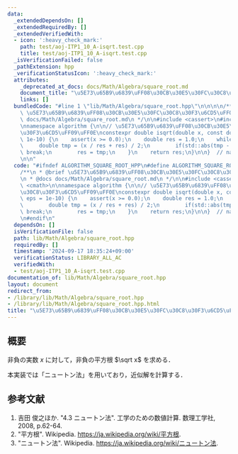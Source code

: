 ```yaml
---
data:
  _extendedDependsOn: []
  _extendedRequiredBy: []
  _extendedVerifiedWith:
  - icon: ':heavy_check_mark:'
    path: test/aoj-ITP1_10_A-isqrt.test.cpp
    title: test/aoj-ITP1_10_A-isqrt.test.cpp
  _isVerificationFailed: false
  _pathExtension: hpp
  _verificationStatusIcon: ':heavy_check_mark:'
  attributes:
    _deprecated_at_docs: docs/Math/Algebra/square_root.md
    document_title: "\u5E73\u65B9\u6839\uFF08\u30CB\u30E5\u30FC\u30C8\u30F3\u6CD5\uFF09"
    links: []
  bundledCode: "#line 1 \"lib/Math/Algebra/square_root.hpp\"\n\n\n\n/**\n * @brief\
    \ \u5E73\u65B9\u6839\uFF08\u30CB\u30E5\u30FC\u30C8\u30F3\u6CD5\uFF09\n * @docs\
    \ docs/Math/Algebra/square_root.md\n */\n\n#include <cassert>\n#include <cmath>\n\
    \nnamespace algorithm {\n\n// \u5E73\u65B9\u6839\uFF08\u30CB\u30E5\u30FC\u30C8\
    \u30F3\u6CD5\uFF09\uFF0E\nconstexpr double isqrt(double x, const double eps =\
    \ 1e-10) {\n    assert(x >= 0.0);\n    double res = 1.0;\n    while(1) {\n   \
    \     double tmp = (x / res + res) / 2;\n        if(std::abs(tmp - res) < eps)\
    \ break;\n        res = tmp;\n    }\n    return res;\n}\n\n}  // namespace algorithm\n\
    \n\n"
  code: "#ifndef ALGORITHM_SQUARE_ROOT_HPP\n#define ALGORITHM_SQUARE_ROOT_HPP 1\n\n\
    /**\n * @brief \u5E73\u65B9\u6839\uFF08\u30CB\u30E5\u30FC\u30C8\u30F3\u6CD5\uFF09\
    \n * @docs docs/Math/Algebra/square_root.md\n */\n\n#include <cassert>\n#include\
    \ <cmath>\n\nnamespace algorithm {\n\n// \u5E73\u65B9\u6839\uFF08\u30CB\u30E5\u30FC\
    \u30C8\u30F3\u6CD5\uFF09\uFF0E\nconstexpr double isqrt(double x, const double\
    \ eps = 1e-10) {\n    assert(x >= 0.0);\n    double res = 1.0;\n    while(1) {\n\
    \        double tmp = (x / res + res) / 2;\n        if(std::abs(tmp - res) < eps)\
    \ break;\n        res = tmp;\n    }\n    return res;\n}\n\n}  // namespace algorithm\n\
    \n#endif\n"
  dependsOn: []
  isVerificationFile: false
  path: lib/Math/Algebra/square_root.hpp
  requiredBy: []
  timestamp: '2024-09-17 18:35:24+09:00'
  verificationStatus: LIBRARY_ALL_AC
  verifiedWith:
  - test/aoj-ITP1_10_A-isqrt.test.cpp
documentation_of: lib/Math/Algebra/square_root.hpp
layout: document
redirect_from:
- /library/lib/Math/Algebra/square_root.hpp
- /library/lib/Math/Algebra/square_root.hpp.html
title: "\u5E73\u65B9\u6839\uFF08\u30CB\u30E5\u30FC\u30C8\u30F3\u6CD5\uFF09"
---
```

## 概要

非負の実数 $x$ に対して，非負の平方根 $\sqrt x$ を求める．

本実装では「ニュートン法」を用いており，近似解を計算する．


## 参考文献

1. 吉田 俊之ほか. "4.3 ニュートン法". 工学のための数値計算. 数理工学社, 2008, p.62-64.
1. "平方根". Wikipedia. <https://ja.wikipedia.org/wiki/平方根>.
1. "ニュートン法". Wikipedia. <https://ja.wikipedia.org/wiki/ニュートン法>.
